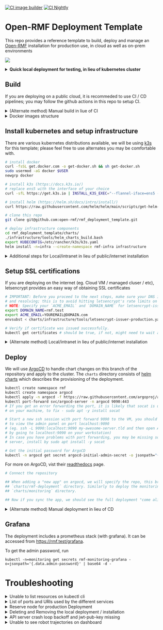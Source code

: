[![CI image builder](https://github.com/open-rmf/rmf_deployment_template/actions/workflows/build-images.yaml/badge.svg?branch=main)](https://github.com/open-rmf/rmf_deployment_template/actions/workflows/build-images.yaml)
[![CI Nightly](https://github.com/open-rmf/rmf_deployment_template/actions/workflows/nightly.yaml/badge.svg?branch=main)](https://github.com/open-rmf/rmf_deployment_template/actions/workflows/nightly.yaml)

# Open-RMF Deployment Template
This repo provides a reference template to build, deploy and manage an [Open-RMF](https://github.com/open-rmf/rmf) installation for production use, in cloud as
well as on-prem environments

![](../media/rmf_banner.png?raw=true)

<details>
<summary><b>Quick local deployment for testing, in lieu of kubernetes cluster</b></summary>

If you are planning to run a small local deployment and do not want to setup up a kubernetes cluster for it OR run `rmf_demos` with simulation on your local machine.

```bash
docker-compose -f devel/docker-compose-local.yaml up -d
```

Now access the dashboard with: http://localhost:3000/dashboard and try dispatch a task.

</details>

## Build
If you are deploying on a public cloud, it is recommeded to use CI / CD pipelines;
you may follow the github actions in this repo to setup CI.

<details>
<summary>(Alternate method) Manual build in liue of CI</summary>
To build dockerfiles for deployment manually, emulate the build steps in

```bash
.github/workflows/build-images.yaml
```
</details>

<details>
<summary>Docker images structure</summary>

```mermaid
flowchart LR
    ros:$ROS_DISTRO --> builder
    builder --> rmf
    builder --> api-server
    rmf --> rmf-site
    rmf --> rmf-sim
    ubuntu:24.04 --> dashboard
    ubuntu:24.04 --> dashboard-local
    ubuntu:24.04 --> keycloak-setup
```
</details>

## Install kubernetes and setup infrastructure
There are various kubernetes distributions available, we will be using [k3s](https://k3s.io/) for this template; please feel free to use alternates you may be comfortable with.

```bash
# install docker
curl -fsSL get.docker.com -o get-docker.sh && sh get-docker.sh
sudo usermod -aG docker $USER
newgrp docker

# install k3s (https://docs.k3s.io/)
# replace ens5 with the interface of your choice
curl -sfL https://get.k3s.io | INSTALL_K3S_EXEC="--flannel-iface=ens5 --disable=traefik --write-kubeconfig-mode=644 --docker" sh -s -

# install helm (https://helm.sh/docs/intro/install/)
curl https://raw.githubusercontent.com/helm/helm/main/scripts/get-helm-3 | bash

# clone this repo
git clone git@github.com:open-rmf/rmf_deployment_template.git

# deploy infrastructure components
cd rmf_deployment_template/charts/
./infrastructure/tools/helm_charts_build.bash
export KUBECONFIG=/etc/rancher/k3s/k3s.yaml
helm install -n=infra --create-namespace rmf-infra infrastructure
```

<details>
<summary>Additional steps for Local/intranet in lieu of public/internet installation</summary>
If you are deploying locally, add your cluster's IP to `/etc/hosts` to point to be
able to resolve https://rmf.test

```bash
sudo bash -c "echo $(kubectl get svc rmf-infra-ingress-nginx-controller -n infra -o jsonpath="{.spec.clusterIP}") rmf.test >> /etc/hosts"
```
</details>

## Setup SSL certifications

If you are deploying on the internet (eg. Cloud VM / managed cluser / etc), letsencrypt provides an easy way of obtaining SSL certificates
```bash
# IMPORTANT: Before you proceed to the next steps, make sure your DNS is indeed setup
# and resolving; this is to avoid hitting letsencrypt's rate limits on DNS failure.
# NOTE: Specify your `ACME_EMAIL` and `DOMAIN_NAME` for letsencrypt-issuer-production
export DOMAIN_NAME=rmf.test
export ACME_EMAIL=YOUREMAIL@DOMAIN.com
envsubst < charts/infrastructure/tools/letsencrypt-issuer-production.yaml | kubectl apply -f -

# Verify if certificate was issued successfully.
kubectl get certificates # should be true, if not, might need to wait a couple minutes.
```

<details>
<summary>(Alternate method) Local/intranet in lieu of public/internet installation</summary>
If you are deploying locally (eg. on your computer / on-prem server / etc) the cluster provides a certification authority that signs different certificates used
in different services by the cluster. The root ca certificate can be obtained by:

```bash
# create testing ca
kubectl apply -f devel/certs.yaml

# get the ca cert
kubectl -n=infra get secrets rmf-dev-secret --template='{{index .data "ca.crt"}}' | base64 -dw0 > ca.crt
```

**Browser https connections**

For self signed certificates, tell your browser to trust the ca.crt cert (instructions depends on the browser).
</details>

## Deploy

We will use [ArgoCD](https://argoproj.github.io/cd) to handle chart changes on this
branch of the repository and apply to the cluster. The `charts` directory consists of
[helm charts](https://helm.sh/docs/topics/charts/) which describes the provisioning
of the deployment.

```bash
kubectl create namespace rmf
kubectl create namespace argocd
kubectl apply -n argocd -f https://raw.githubusercontent.com/argoproj/argo-cd/stable/manifests/install.yaml
kubectl port-forward svc/argocd-server -n argocd 9090:443
# If you get an error forwarding the port, it is likely that socat is unavailable
# on your machine, to fix - sudo apt -y install socat

# Start a new ssh session with port forward 9090 to the VM, you should now be able
# to view the admin panel on port localhost:9090
# (eg. ssh -L 9090:localhost:9090 my-awesome-server.tld and then open ArgoCD web UI
# by going to localhost:9090 on your workstation)
# In case you have problems with port forwarding, you may be missing socat on the
# server, install by sudo apt install -y socat

# Get the initial password for ArgoCD
kubectl -n argocd get secret argocd-initial-admin-secret -o jsonpath="{.data.password}" | base64 -d
```
For more on ArgoCD, vist their [readthedocs](https://argo-cd.readthedocs.io/en/stable/) page.
```bash
# Connect the repository

## When adding a "new app" on argocd, we will specify the repo, this branch and
## `charts/rmf-deployment` directory. Similarly to deploy the monitoring tools, use
## `charts/monitoring` directory.

## Now if you sync the app, we should see the full deployment "come alive"
```
<details>
<summary>(Alternate method) Manual deployment in lieu of CD</summary>
In case it is not feasible to deploy via CD, a manual deployment is possible via helm

```bash
# deploy monitoring stack
helm install -n=monitoring --create-namespace rmf-monitoring charts/monitoring

# install rmf stack
helm install -n=rmf --create-namespace rmf charts/rmf-deployment

# wait for keycloak to be ready
kubectl -n=rmf wait --for=condition=Complete --timeout=5m jobs keycloak-setup
```
</details>

## Grafana
The deployment includes a prometheus stack (with grafana). It can be accessed from
https://rmf.test/grafana.

To get the admin password, run

```
kubectl -n=monitoring get secrets rmf-monitoring-grafana -o=jsonpath='{.data.admin-password}' | base64 -d -
```

# Troubleshooting
<details>
<summary>Unable to list resources on kubectl cli</summary>
The kubeconfig file stored at `/etc/rancher/k3s/k3s.yaml` is used to configure access to the Kubernetes cluster. If you have installed upstream Kubernetes command line tools such as kubectl or helm you will need to configure them with the correct kubeconfig path. This can be done by either exporting the `KUBECONFIG` environment variable or by invoking the `--kubeconfig` command line flag. Refer to the examples below for details.

Leverage the KUBECONFIG environment variable:
```bash
export KUBECONFIG=/etc/rancher/k3s/k3s.yaml
kubectl get pods --all-namespaces
helm ls --all-namespaces
```
Or specify the location of the kubeconfig file in the command:
```bash
kubectl --kubeconfig /etc/rancher/k3s/k3s.yaml get pods --all-namespaces
helm --kubeconfig /etc/rancher/k3s/k3s.yaml ls --all-namespaces
```
</details>

<details>
<summary>List of ports and URIs used by the different services</summary>

| Service         | Port     | Port handled by     | Test Env IP | Production access      |
|-----------------|----------|---------------------|-------------|------------------------|
| RMF http        | 80       | ingress-nginx http  | 127.0.0.1   | http://${URL}/dashboard/ |
| RMF https       | 443      | ingress-nginx https | 127.0.0.1   | https://${URL}:443/dashboard/ |
| Grafana UI      | 443      | ingress-nginx https | cluster IP  | https://${URL}/grafana/ |
| Keycloak UI     | 443      | ingress-nginx https | cluster IP  | https://${URL}/auth/ |
</details>

<details>
<summary>Reserve node for production Deployment</summary>
To reserve a node for rmf.

```bash
kubectl taint node <node-name> reserved=rmf:NoSchedule
```
</details>

<details>
<summary>Deleting and Removing the local deployment / installation</summary>
To delete the local deployment

```bash
helm uninstall -n=rmf rmf
```
</details>

<details>
<summary>API server crash loop backoff and jwt-pub-key missing</summary>
It is generally normal for the first deployment to see this happening, as it has to wait
for keycloak to be ready and the `keycloak-setup` job to be completed.

If this issue is persisting and the `keycloak-setup` job does not show up on `kubectl get jobs -A`,
it means the job was somehow not started. It can be manually spun up again using

```
helm upgrade rmf rmf-deployment -n rmf
```

The job should take less than a minute. Verify if `keycloak-setup` shows up again using

```
kubectl get jobs -A
```

and

```
kubectl get pods -n rmf
```

Restart the API server pod by running,

```
kubectl rollout restart deployments/rmf-web-rmf-server
```
</details>

<details>
<summary>Unable to see robot trajectories on dashboard</summary>
This is due to the JWT public key not being ready when the trajectory server launches.
It is generally normal for the first deployment to see this happening, as it has to wait
for keycloak to be ready and the `keycloak-setup` job to be completed.

Check that the `keycloak-setup` job is completed,

```bash
kubectl get jobs -A
```

Restart the deployment or delete the pod,

```bash
# Restart the deployment
kubectl rollout restart deployments/rmf-sim

# or delete the pod to restart it
kubectl delete pod -n rmf rmf-sim

# or only the trajectory pod if ENABLE_RMF_SIM is false
# kubectl delete pod -n rmf rmf-trajectory-visualizer
```
</details>
